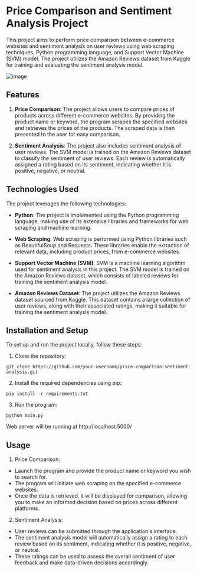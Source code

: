 ﻿# Price Comparison and Sentiment Analysis Project

This project aims to perform price comparison between e-commerce websites and sentiment analysis on user reviews using web scraping techniques, Python programming language, and Support Vector Machine (SVM) model. The project utilizes the Amazon Reviews dataset from Kaggle for training and evaluating the sentiment analysis model.

<img src="https://i.ibb.co/XDNXz2y/image.png" alt="image" border="0">

## Features

1. **Price Comparison**: The project allows users to compare prices of products across different e-commerce websites. By providing the product name or keyword, the program scrapes the specified websites and retrieves the prices of the products. The scraped data is then presented to the user for easy comparison.

2. **Sentiment Analysis**: The project also includes sentiment analysis of user reviews. The SVM model is trained on the Amazon Reviews dataset to classify the sentiment of user reviews. Each review is automatically assigned a rating based on its sentiment, indicating whether it is positive, negative, or neutral.

## Technologies Used

The project leverages the following technologies:

- **Python**: The project is implemented using the Python programming language, making use of its extensive libraries and frameworks for web scraping and machine learning.

- **Web Scraping**: Web scraping is performed using Python libraries such as BeautifulSoup and Requests. These libraries enable the extraction of relevant data, including product prices, from e-commerce websites.

- **Support Vector Machine (SVM)**: SVM is a machine learning algorithm used for sentiment analysis in this project. The SVM model is trained on the Amazon Reviews dataset, which consists of labeled reviews for training the sentiment analysis model.

- **Amazon Reviews Dataset**: The project utilizes the Amazon Reviews dataset sourced from Kaggle. This dataset contains a large collection of user reviews, along with their associated ratings, making it suitable for training the sentiment analysis model.

## Installation and Setup

To set up and run the project locally, follow these steps:

1. Clone the repository:

```
git clone https://github.com/your-username/price-comparison-sentiment-analysis.git
```

2. Install the required dependencies using pip:

```
pip install -r requirements.txt
```

3. Run the program:

```
python main.py
```

Web server will be running at http://localhost:5000/

## Usage

1. Price Comparison:

- Launch the program and provide the product name or keyword you wish to search for.
- The program will initiate web scraping on the specified e-commerce websites.
- Once the data is retrieved, it will be displayed for comparison, allowing you to make an informed decision based on prices across different platforms.

2. Sentiment Analysis:

- User reviews can be submitted through the application's interface.
- The sentiment analysis model will automatically assign a rating to each review based on its sentiment, indicating whether it is positive, negative, or neutral.
- These ratings can be used to assess the overall sentiment of user feedback and make data-driven decisions accordingly.
